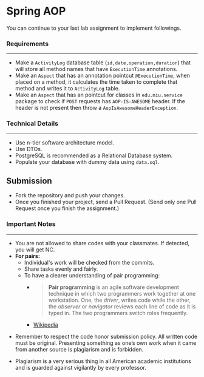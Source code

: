 # Spring AOP

You can continue to your last lab assignment to implement followings.

### Requirements
--- 

* Make a `ActivityLog` database table (`id,date,operation,duration`) that will store all method names that
  have `ExecutionTime` annotations.
* Make an `Aspect` that has an annotation pointcut `@ExecutionTime`, when placed on a method, it calculates the time
  taken to complete that method and writes it to `ActivityLog` table.
* Make an `Aspect` that has an pointcut for classes in `edu.miu.service` package to check if `POST` requests
  has `AOP-IS-AWESOME` header. If the header is not present then throw a `AopIsAwesomeHeaderException`.

### Technical Details
---

* Use n-tier software architecture model.
* Use DTOs.
* PostgreSQL is recommended as a Relational Database system.
* Populate your database with dummy data using `data.sql`.

## Submission

* Fork the repository and push your changes.
* Once you finished your project, send a Pull Request. (Send only one Pull Request once you finish the assignment.)

### Important Notes
---

* You are not allowed to share codes with your classmates. If detected, you will get NC.
* **For pairs:**
    * Individual's work will be checked from the commits.
    * Share tasks evenly and fairly.
    * To have a clearer understanding of pair programming:
        *  > **Pair programming** is an agile software development technique in which two programmers work together at
           one workstation. One, the _driver_, writes code while the other, the _observer_ or _navigator_ reviews each
           line of code as it is typed in. The two programmers switch roles frequently.
        * [Wikipedia](https://en.wikipedia.org/wiki/Pair_programming#:~:text=Pair%20programming%20is%20an%20agile,two%20programmers%20switch%20roles%20frequently.)

- Remember to respect the code honor submission policy. All written code must be original. Presenting something as one’s
  own work when it came from another source is plagiarism and is forbidden.

- Plagiarism is a very serious thing in all American academic institutions and is guarded against vigilantly by every
  professor.

